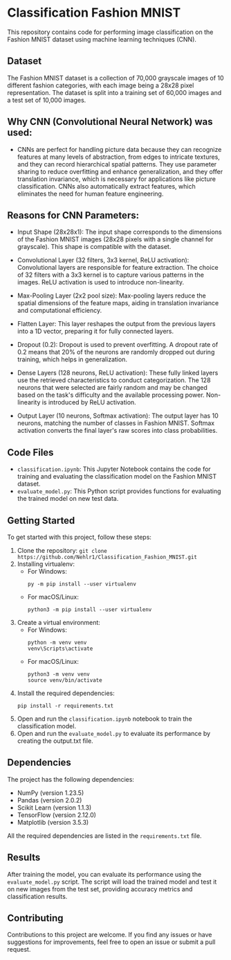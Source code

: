 # Classification Fashion MNIST

This repository contains code for performing image classification on the Fashion MNIST dataset using machine learning techniques (CNN).

## Dataset

The Fashion MNIST dataset is a collection of 70,000 grayscale images of 10 different fashion categories, with each image being a 28x28 pixel representation. The dataset is split into a training set of 60,000 images and a test set of 10,000 images.

## Why CNN (Convolutional Neural Network) was used:
- CNNs are perfect for handling picture data because they can recognize features at many levels of abstraction, from edges to intricate textures, and they can record hierarchical spatial patterns. They use parameter sharing to reduce overfitting and enhance generalization, and they offer translation invariance, which is necessary for applications like picture classification. CNNs also automatically extract features, which eliminates the need for human feature engineering.

## Reasons for CNN Parameters:

- Input Shape (28x28x1): The input shape corresponds to the dimensions of the Fashion MNIST images (28x28 pixels with a single channel for grayscale). This shape is compatible with the dataset.

- Convolutional Layer (32 filters, 3x3 kernel, ReLU activation): Convolutional layers are responsible for feature extraction. The choice of 32 filters with a 3x3 kernel is to capture various patterns in the images. ReLU activation is used to introduce non-linearity.

- Max-Pooling Layer (2x2 pool size): Max-pooling layers reduce the spatial dimensions of the feature maps, aiding in translation invariance and computational efficiency.

- Flatten Layer: This layer reshapes the output from the previous layers into a 1D vector, preparing it for fully connected layers.

- Dropout (0.2): Dropout is used to prevent overfitting. A dropout rate of 0.2 means that 20% of the neurons are randomly dropped out during training, which helps in generalization.

- Dense Layers (128 neurons, ReLU activation): These fully linked layers use the retrieved characteristics to conduct categorization. The 128 neurons that were selected are fairly random and may be changed based on the task's difficulty and the available processing power. Non-linearity is introduced by ReLU activation.

- Output Layer (10 neurons, Softmax activation): The output layer has 10 neurons, matching the number of classes in Fashion MNIST. Softmax activation converts the final layer's raw scores into class probabilities.

## Code Files

- `classification.ipynb`: This Jupyter Notebook contains the code for training and evaluating the classification model on the Fashion MNIST dataset.
- `evaluate_model.py`: This Python script provides functions for evaluating the trained model on new test data.

## Getting Started

To get started with this project, follow these steps:

1. Clone the repository: `git clone https://github.com/Nehlr1/Classification_Fashion_MNIST.git`
2. Installing virtualenv:
   - For Windows:
     ```
     py -m pip install --user virtualenv
     ```
   - For macOS/Linux:
     ```
     python3 -m pip install --user virtualenv
     ```
2. Create a virtual environment:
   - For Windows:
     ```
     python -m venv venv
     venv\Scripts\activate
     ```
   - For macOS/Linux:
     ```
     python3 -m venv venv
     source venv/bin/activate
     ```
3. Install the required dependencies:
    ```
    pip install -r requirements.txt
    ```
4. Open and run the `classification.ipynb` notebook to train the classification model.
5. Open and run the `evaluate_model.py` to evaluate its performance by creating the output.txt file.

## Dependencies

The project has the following dependencies:

- NumPy (version 1.23.5)
- Pandas (version 2.0.2)
- Scikit Learn (version 1.1.3)
- TensorFlow (version 2.12.0)
- Matplotlib (version 3.5.3)

All the required dependencies are listed in the `requirements.txt` file.

## Results

After training the model, you can evaluate its performance using the `evaluate_model.py` script. The script will load the trained model and test it on new images from the test set, providing accuracy metrics and classification results.

## Contributing

Contributions to this project are welcome. If you find any issues or have suggestions for improvements, feel free to open an issue or submit a pull request.